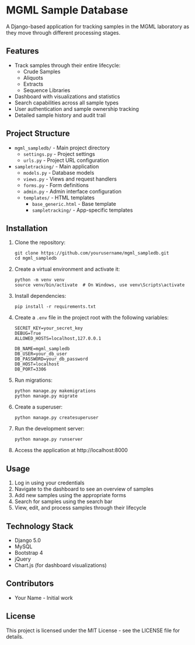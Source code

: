 # MGML Sample Database

A Django-based application for tracking samples in the MGML laboratory as they move through different processing stages.

## Features

- Track samples through their entire lifecycle:
  - Crude Samples
  - Aliquots
  - Extracts
  - Sequence Libraries
- Dashboard with visualizations and statistics
- Search capabilities across all sample types
- User authentication and sample ownership tracking
- Detailed sample history and audit trail

## Project Structure

- `mgml_sampledb/` - Main project directory
  - `settings.py` - Project settings
  - `urls.py` - Project URL configuration
- `sampletracking/` - Main application
  - `models.py` - Database models
  - `views.py` - Views and request handlers
  - `forms.py` - Form definitions
  - `admin.py` - Admin interface configuration
  - `templates/` - HTML templates
    - `base_generic.html` - Base template
    - `sampletracking/` - App-specific templates

## Installation

1. Clone the repository:
   ```
   git clone https://github.com/yourusername/mgml_sampledb.git
   cd mgml_sampledb
   ```

2. Create a virtual environment and activate it:
   ```
   python -m venv venv
   source venv/bin/activate  # On Windows, use venv\Scripts\activate
   ```

3. Install dependencies:
   ```
   pip install -r requirements.txt
   ```

4. Create a `.env` file in the project root with the following variables:
   ```
   SECRET_KEY=your_secret_key
   DEBUG=True
   ALLOWED_HOSTS=localhost,127.0.0.1
   
   DB_NAME=mgml_sampledb
   DB_USER=your_db_user
   DB_PASSWORD=your_db_password
   DB_HOST=localhost
   DB_PORT=3306
   ```

5. Run migrations:
   ```
   python manage.py makemigrations
   python manage.py migrate
   ```

6. Create a superuser:
   ```
   python manage.py createsuperuser
   ```

7. Run the development server:
   ```
   python manage.py runserver
   ```

8. Access the application at http://localhost:8000

## Usage

1. Log in using your credentials
2. Navigate to the dashboard to see an overview of samples
3. Add new samples using the appropriate forms
4. Search for samples using the search bar
5. View, edit, and process samples through their lifecycle

## Technology Stack

- Django 5.0
- MySQL
- Bootstrap 4
- jQuery
- Chart.js (for dashboard visualizations)

## Contributors

- Your Name - Initial work

## License

This project is licensed under the MIT License - see the LICENSE file for details.
